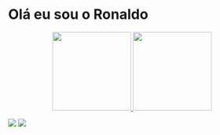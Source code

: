 <h1>Olá eu sou o Ronaldo</h1>

<div align="center">
  <a href="https://github.com/elronyjunior">
  <img height="160em" src="https://github-readme-stats.vercel.app/api?username=elronyjunior&show_icons=true&theme=tokyonight&include_all_commits=true&count_private=true"/>
  <img height="160em" src="https://github-readme-stats.vercel.app/api/top-langs/?username=elronyjunior&layout=compact&langs_count=7&theme=tokyonight"/>
</div>
  <div>
   
   <a href="https://instagram.com/ronaldoaraujosilvajunior" target="_blank"><img src="https://img.shields.io/badge/-Instagram-%23E4405F?style=for-the-badge&logo=instagram&logoColor=white" target="_blank"></a>
     <img src="https://img.shields.io/badge/HTML5-E34F26?style=for-the-badge&logo=html5&logoColor=white" target="_blank">

  </div>
 
 

